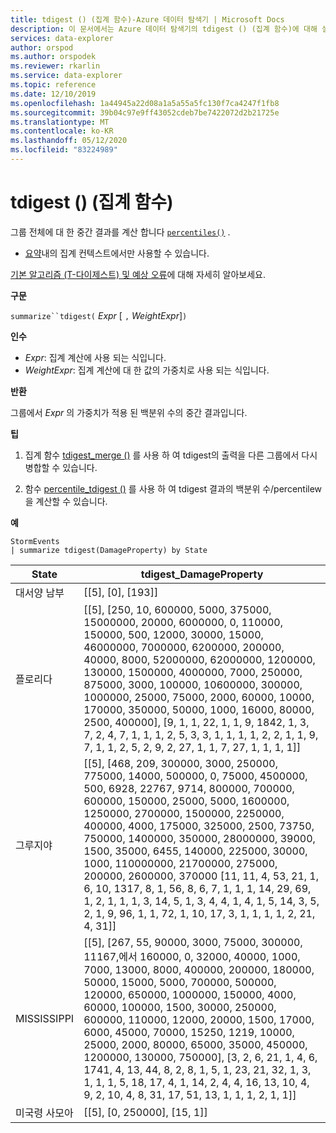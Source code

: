 ```yaml
---
title: tdigest () (집계 함수)-Azure 데이터 탐색기 | Microsoft Docs
description: 이 문서에서는 Azure 데이터 탐색기의 tdigest () (집계 함수)에 대해 설명 합니다.
services: data-explorer
author: orspod
ms.author: orspodek
ms.reviewer: rkarlin
ms.service: data-explorer
ms.topic: reference
ms.date: 12/10/2019
ms.openlocfilehash: 1a44945a22d08a1a5a55a5fc130f7ca4247f1fb8
ms.sourcegitcommit: 39b04c97e9ff43052cdeb7be7422072d2b21725e
ms.translationtype: MT
ms.contentlocale: ko-KR
ms.lasthandoff: 05/12/2020
ms.locfileid: "83224989"
---
```

# <a name="tdigest-aggregation-function"></a>tdigest () (집계 함수)

그룹 전체에 대 한 중간 결과를 계산 합니다 [`percentiles()`](percentiles-aggfunction.md) . 

* [요약](summarizeoperator.md)내의 집계 컨텍스트에서만 사용할 수 있습니다.

[기본 알고리즘 (T-다이제스트) 및 예상 오류](percentiles-aggfunction.md#estimation-error-in-percentiles)에 대해 자세히 알아보세요.

**구문**

`summarize``tdigest(` *Expr* [ `,` *WeightExpr*]`)`

**인수**

* *Expr*: 집계 계산에 사용 되는 식입니다. 
* *WeightExpr*: 집계 계산에 대 한 값의 가중치로 사용 되는 식입니다.

    
**반환**

그룹에서 *Expr* 의 가중치가 적용 된 백분위 수의 중간 결과입니다.
 
 
**팁**

1) 집계 함수 [tdigest_merge ()](tdigest-merge-aggfunction.md) 를 사용 하 여 tdigest의 출력을 다른 그룹에서 다시 병합할 수 있습니다.

2) 함수 [percentile_tdigest ()](percentile-tdigestfunction.md) 를 사용 하 여 tdigest 결과의 백분위 수/percentilew을 계산할 수 있습니다.

**예**

```kusto
StormEvents
| summarize tdigest(DamageProperty) by State
```

|State|tdigest_DamageProperty|
|---|---|
|대서양 남부|[[5], [0], [193]]|
|플로리다|[[5], [250, 10, 600000, 5000, 375000, 15000000, 20000, 6000000, 0, 110000, 150000, 500, 12000, 30000, 15000, 46000000, 7000000, 6200000, 200000, 40000, 8000, 52000000, 62000000, 1200000, 130000, 1500000, 4000000, 7000, 250000, 875000, 3000, 100000, 10600000, 300000, 1000000, 25000, 75000, 2000, 60000, 10000, 170000, 350000, 50000, 1000, 16000, 80000, 2500, 400000], [9, 1, 1, 22, 1, 1, 9, 1842, 1, 3, 7, 2, 4, 7, 1, 1, 1, 2, 5, 3, 3, 1, 1, 1, 1, 2, 2, 1, 1, 9, 7, 1, 1, 2, 5, 2, 9, 2, 27, 1, 1, 7, 27, 1, 1, 1, 1]]|
|그루지야|[[5], [468, 209, 300000, 3000, 250000, 775000, 14000, 500000, 0, 75000, 4500000, 500, 6928, 22767, 9714, 800000, 700000, 600000, 150000, 25000, 5000, 1600000, 1250000, 2700000, 1500000, 2250000, 400000, 4000, 175000, 325000, 2500, 73750, 750000, 1400000, 350000, 28000000, 39000, 1500, 35000, 6455, 140000, 225000, 30000, 1000, 110000000, 21700000, 275000, 200000, 2600000, 370000 [11, 11, 4, 53, 21, 1, 6, 10, 1317, 8, 1, 56, 8, 6, 7, 1, 1, 1, 14, 29, 69, 1, 2, 1, 1, 1, 3, 14, 5, 1, 3, 4, 4, 1, 4, 1, 5, 14, 3, 5, 2, 1, 9, 96, 1, 1, 72, 1, 10, 17, 3, 1, 1, 1, 1, 2, 21, 4, 31]]|
|MISSISSIPPI|[[5], [267, 55, 90000, 3000, 75000, 300000, 11167,에서 160000, 0, 32000, 40000, 1000, 7000, 13000, 8000, 400000, 200000, 180000, 50000, 15000, 5000, 700000, 500000, 120000, 650000, 1000000, 150000, 4000, 60000, 100000, 1500, 30000, 250000, 600000, 110000, 12000, 20000, 1500, 17000, 6000, 45000, 70000, 15250, 1219, 10000, 25000, 2000, 80000, 65000, 35000, 450000, 1200000, 130000, 750000], [3, 2, 6, 21, 1, 4, 6, 1741, 4, 13, 44, 8, 2, 8, 1, 5, 1, 23, 21, 32, 1, 3, 1, 1, 1, 5, 18, 17, 4, 1, 14, 2, 4, 4, 16, 13, 10, 4, 9, 2, 10, 4, 8, 31, 17, 51, 13, 1, 1, 1, 2, 1, 1]]|
|미국령 사모아|[[5], [0, 250000], [15, 1]]|